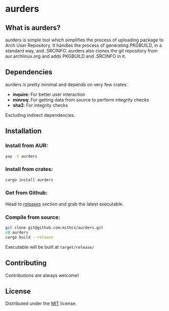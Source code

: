 # aurders

## What is aurders?

aurders is simple tool which simplifies the process of uploading package to Arch User Repository. It handles the process of generating PKGBUILD, in a standard way, and .SRCINFO. aurders also clones the git repository from aur.archlinux.org and adds PKGBUILD and .SRCINFO in it.


## Dependencies

aurders is pretty minimal and depends on very few crates:

- **inquire**: For better user interaction
- **minreq**: For getting data from source to perform integrity checks
- **sha2**: For integrity checks

Excluding indirect dependencies.


## Installation

### Install from AUR:

```bash
yay -S aurders
```

### Install from crates:

```bash
cargo install aurders
```

### Get from Github:

Head to [releases](https://github.com/mithcs/aurders/releases) section and grab the latest executable.

### Compile from source:

```bash
git clone git@github.com:mithcs/aurders.git
cd aurders
cargo build --release
```
Executable will be built at `target/release/`


## Contributing

Contributions are always welcome!

## License

Distributed under the [MIT](https://choosealicense.com/licenses/mit/) license.
